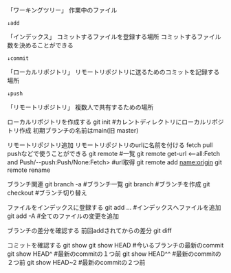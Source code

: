 「ワーキングツリー」
	作業中のファイル

	↓add

「インデックス」
	コミットするファイルを登録する場所
	コミットするファイル数を決めることができる

	↓commit

「ローカルリポジトリ」
	リモートリポジトリに送るためのコミットを記録する場所

	↓push

「リモートリポジトリ」
	複数人で共有するための場所


ローカルリポジトリを作成する
git init #カレントディレクトリにローカルリポジトリ作成
	初期ブランチの名前はmain(旧 master)

リモートリポジトリ追加
	リモートリポジトリのurlに名前を付ける
	fetch pull pushなどで使うことができる
git remote #一覧
git remote get-url <--all:Fetch and Push/--push:Push/None:Fetch> <name> #url取得 
git remote add <name:origin> <url>
git remote rename <old> <new>

ブランチ関連
git branch -a #ブランチ一覧
git branch <name> #ブランチを作成
git checkout <name> #ブランチ切り替え

ファイルをインデックスに登録する
git add <file name> <file name> ... #インデックスへファイルを追加
git add -A          #全てのファイルの変更を追加


ブランチの差分を確認する 前回addされてからの差分
git diff

コミットを確認する
git show <hash>
git show HEAD   #今いるブランチの最新のcommit
git show HEAD^  #最新のcommitの１つ前
git show HEAD^^ #最新のcommitの２つ前
git show HEAD~2 #最新のcommitの２つ前
